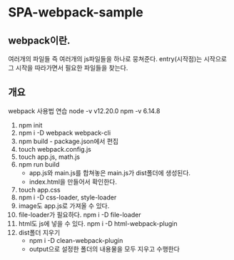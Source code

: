 SPA-webpack-sample
===============
## webpack이란.
여러개의 파일들 즉 여러개의 js파일들을 하나로 뭉쳐준다.
entry(시작점)는 시작으로 그 시작을 따라가면서 필요한 파일들을 찾는다.

## 개요
webpack 사용법 연습
node -v
v12.20.0
npm -v
6.14.8

1. npm init
2. npm i -D webpack webpack-cli
3. npm build - package.json에서 편집 
4. touch webpack.config.js
5. touch app.js, math.js
6. npm run build
    - app.js와 main.js를 합쳐놓은 main.js가 dist폴더에 생성된다.
    - index.html을 만들어서 확인한다.
7. touch app.css 
8. npm  i -D css-loader, style-loader
9. image도 app.js로 가져올 수 있다.
10. file-loader가 필요하다. npm i -D file-loader
11. html도 js에 넣을 수 있다.
    npm i -D html-webpack-plugin
12. dist폴더 지우기
      - npm i -D clean-webpack-plugin    
      - output으로 설정한 폴더의 내용물을 모두 지우고 수행한다